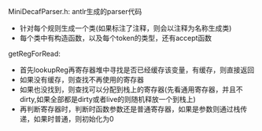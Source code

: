 MiniDecafParser.h: antlr生成的parser代码
+ 针对每个规则生成一个类(如果标注了注释，则会以注释为名称生成类)
+ 每个类中有构造函数，以及每个token的类型，还有accept函数


getRegForRead:
+ 首先lookupReg再寄存器堆中寻找是否已经缓存该变量，有缓存，则直接返回
+ 如果没有缓存，则查找不再使用的寄存器
+ 如果也没找到，则查找可以分配到栈上的寄存器(先看通用寄存器，并且不dirty,如果全部都是dirty或者live的则随机释放一个到栈上)
+ 再判断寄存器时，判断时函数参数还是普通寄存器，如果是参数则通过栈传递，如果时普通，则初始化为0